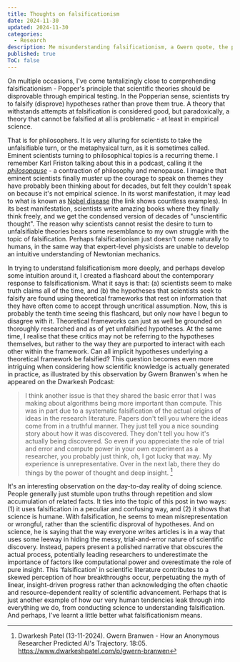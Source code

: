 ```yaml
---
title: Thoughts on falsificationism
date: 2024-11-30
updated: 2024-11-30
categories:
  - Research
description: Me misunderstanding falsificationism, a Gwern quote, the philosopause, and more.
published: true
ToC: false
---
```

On multiple occasions, I've come tantalizingly close to comprehending falsificationism - Popper's principle that scientific theories should be disprovable through empirical testing. In the Popperian sense, scientists try to falsify (disprove) hypotheses rather than prove them true. A theory that withstands attempts at falsification is considered good, but paradoxically, a theory that cannot be falsified at all is problematic - at least in empirical science. 

That is for philosophers. It is very alluring for scientists to take the unfalsifiable turn, or the metaphysical turn, as it is sometimes called. Eminent scientists turning to philosophical topics is a recurring theme. I remember Karl Friston talking about this in a podcast, calling it the *[philosopause](https://en.wiktionary.org/wiki/philosopause)* - a contraction of philosophy and menopause. I imagine that eminent scientists finally muster up the courage to speak on themes they have probably been thinking about for decades, but felt they couldn't speak on because it's not empirical science. In its worst manifestation, it may lead to what is known as [Nobel disease](https://en.wikipedia.org/wiki/Nobel_disease) (the link shows countless examples). In its best manifestation, scientists write amazing books where they finally think freely, and we get the condensed version of decades of "unscientific thought". The reason why scientists cannot resist the desire to turn to unfalsifiable theories bears some resemblance to my own struggle with the topic of falsification. Perhaps falsificationism just doesn't come naturally to humans, in the same way that expert-level physicists are unable to develop an intuitive understanding of Newtonian mechanics. 

In trying to understand falsificationism more deeply, and perhaps develop some intuition around it, I created a flashcard about the contemporary response to falsificationism. What it says is that: (a) scientists seem to make truth claims all of the time, and (b) the hypotheses that scientists seek to falsify are found using theoretical frameworks that rest on information that they have often come to accept through uncritical assumption. Now, this is probably the tenth time seeing this flashcard, but only now have I begun to disagree with it. Theoretical frameworks can just as well be grounded on thoroughly researched and as of yet unfalsified hypotheses. At the same time, I realise that these critics may not be referring to the hypotheses themselves, but rather to the way they are purported to interact with each other within the framework. Can all implicit hypotheses underlying a theoretical framework be falsified? This question becomes even more intriguing when considering how scientific knowledge is actually generated in practice, as illustrated by this observation by Gwern Branwen's when he appeared on the Dwarkesh Podcast: 

> I think another issue is that they shared the basic error that I was making about algorithms being more important than compute. This was in part due to a systematic falsification of the actual origins of ideas in the research literature. Papers don't tell you where the ideas come from in a truthful manner. They just tell you a nice sounding story about how it was discovered. They don't tell you how it's actually being discovered. So even if you appreciate the role of trial and error and compute power in your own experiment as a researcher, you probably just think, oh, I got lucky that way. My experience is unrepresentative. Over in the next lab, there they do things by the power of thought and deep insight. [^1]

It's an interesting observation on the day-to-day reality of doing science. People generally just stumble upon truths through repetition and slow accumulation of related facts. It ties into the topic of this post in two ways: (1) it uses falsification in a peculiar and confusing way, and (2) it shows that science is humane. With falsification, he seems to mean misrepresentation or wrongful, rather than the scientific disproval of hypotheses. And on science, he is saying that the way everyone writes articles is in a way that uses some leeway in hiding the messy, trial-and-error nature of scientific discovery. Instead, papers present a polished narrative that obscures the actual process, potentially leading researchers to underestimate the importance of factors like computational power and overestimate the role of pure insight. This ‘falsification’ in scientific literature contributes to a skewed perception of how breakthroughs occur, perpetuating the myth of linear, insight-driven progress rather than acknowledging the often chaotic and resource-dependent reality of scientific advancement. Perhaps that is just another example of how our very human tendencies leak through into everything we do, from conducting science to understanding falsification. And perhaps, I've learnt a little better what falsificationism means.  

[^1]: Dwarkesh Patel (13-11-2024). Gwern Branwen - How an Anonymous Researcher Predicted AI's Trajectory. 18:05. https://www.dwarkeshpatel.com/p/gwern-branwen